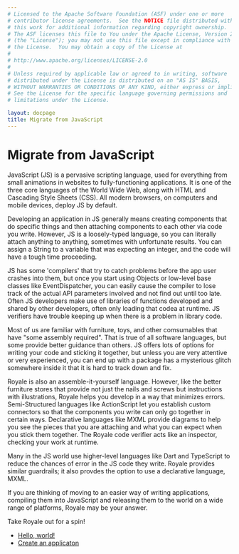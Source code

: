 ```yaml
---
# Licensed to the Apache Software Foundation (ASF) under one or more
# contributor license agreements.  See the NOTICE file distributed with
# this work for additional information regarding copyright ownership.
# The ASF licenses this file to You under the Apache License, Version 2.0
# (the "License"); you may not use this file except in compliance with
# the License.  You may obtain a copy of the License at
# 
# http://www.apache.org/licenses/LICENSE-2.0
# 
# Unless required by applicable law or agreed to in writing, software
# distributed under the License is distributed on an "AS IS" BASIS,
# WITHOUT WARRANTIES OR CONDITIONS OF ANY KIND, either express or implied.
# See the License for the specific language governing permissions and
# limitations under the License.

layout: docpage
title: Migrate from JavaScript
---
```


<!-- Based on material written for FlexJS by Peter Ent and modified by Tom Chiverton -->

# Migrate from JavaScript

JavaScript (JS) is a pervasive scripting language, used for everything from small animations in websites to fully-functioning applications. It is one of the three core languages of the World Wide Web, along with HTML and Cascading Style Sheets (CSS). All modern browsers, on computers and mobile devices, deploy JS by default.

Developing an application in JS generally means creating components that do specific things and then attaching components to each other via code you write. However, JS is a loosely-typed language, so you can literally attach anything to anything, sometimes with unfortunate results. You can assign a String to a variable that was expecting an integer, and the code will have a tough time proceeding. 

JS has some 'compilers' that try to catch problems before the app user crashes into them, but once you start using Objects or low-level base classes like EventDispatcher, you can easily cause the compiler to lose track of the actual API parameters involved and not find out until too late. Often JS developers make use of libraries of functions developed and shared by other developers, often only loading that codea at runtime. JS verifiers have trouble keeping up when there is a problem in library code.

Most of us are familiar with furniture, toys, and other comsumables that have "some assembly required". That is true of all software languages, but some provide better guidance than others. JS offers lots of options for writing your code and sticking it together, but unless you are very attentive or very experienced, you can end up with a package has a mysterious glitch somewhere inside it that it is hard to track down and fix.

Royale is also an assemble-it-yourself language. However, like the better furniture stores that provide not just the nails and screws but instructions with illustrations, Royale helps you develop in a way that minimizes errors. Semi-Structured languages like ActionScript let you establish custom connectors so that the components you write can only go together in certain ways.  Declarative languages like MXML provide diagrams to help you see the pieces that you are attaching and what you can expect when you stick them together.  The Royale code verifier acts like an inspector, checking your work at runtime.

Many in the JS world use higher-level languages like Dart and TypeScript to reduce the chances of error in the JS code they write. Royale provides similar guardrails; it also provdes the option to use a declarative language, MXML.

If you are thinking of moving to an easier way of writing applications, compiling them into JavaScript and releasing them to the world on a wide range of platforms, Royale may be your answer.

Take Royale out for a spin!

- [Hello, world!](Welcome/Get_Started/Hello-World.html)
- [Create an applicaton](Create%20An%20Application.html)
